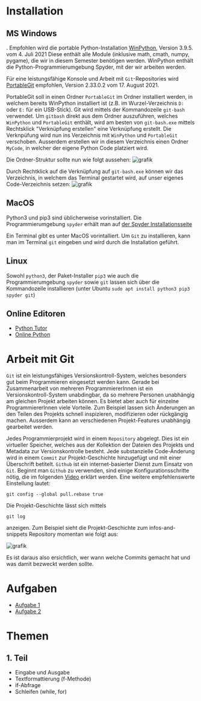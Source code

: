 # Installation

## MS Windows
.
Empfohlen wird die portable Python-Installation [WinPython](https://github.com/winpython/winpython), Version 3.9.5. vom 4. Juli 2021 Diese enthält alle Module (inklusive math, cmath, numpy, pygame), die wir in diesem Semester benötigen werden. WinPython enthält die Python-Programmierumgebung Spyder, mit der wir arbeiten werden.

Für eine leistungsfähige Konsole und Arbeit mit `Git`-Repositories wird [PortableGit](https://github.com/git-for-windows/git) empfohlen, Version 2.33.0.2 vom 17. August 2021. 

PortableGit soll in einen Ordner `PortableGit` im Ordner installiert werden, in welchem bereits WinPython installiert ist (z.B. im Wurzel-Verzeichnis `D:` oder `E:` für ein USB-Stick). Git wird mittels der
Kommandozeile `git-bash` verwendet. Um `gitbash` direkt aus dem Ordner auszuführen, welches `WinPython` und `PortableGit` enthält, wird am besten von `git-bash.exe` mittels Rechtsklick "Verknüpfung erstellen" eine Verknüpfung erstellt. Die Verknpüfung wird nun ins Verzeichnis mit `WinPython` und `PortableGit` verschoben. Ausserdem erstellen wir in diesem Verzeichnis einen Ordner `MyCode`, in welcher der eigene Python Code platziert wird.

Die Ordner-Struktur sollte nun wie folgt aussehen:
![grafik](https://user-images.githubusercontent.com/40485433/131446510-0f393315-001b-4161-b1a6-75ff74f86606.png)

Durch Rechtklick auf die Verknüpfung auf `git-bash.exe` können wir das Verzeichnis, in welchem das Terminal gestartet wird, auf unser eigenes Code-Verzeichnis setzen:
![grafik](https://user-images.githubusercontent.com/40485433/131446801-2b9c42b5-4374-43c9-8c7e-01e20851b617.png)

## MacOS

Python3 und pip3 sind üblicherweise vorinstalliert. Die Programmierumgebung `spyder` erhält man auf [der Spyder Installationsseite](https://docs.spyder-ide.org/current/installation.html)

Ein Terminal gibt es unter MacOS vorintalliert. Um `Git` zu installieren, kann man im Terminal `git` eingeben und wird durch die Installation geführt.

## Linux

Sowohl `python3`, der Paket-Installer `pip3` wie auch die Programmierumgebung `spyder` sowie `git` lassen sich über die Kommandozeile installieren (unter Ubuntu `sudo apt install python3 pip3 spyder git`)

## Online Editoren

- [Python Tutor](https://pythontutor.com/)
- [Online Python](https://www.online-python.com/)

# Arbeit mit Git

`Git` ist ein leistungsfähiges Versionskontroll-System, welches besonders gut beim Programmieren eingesetzt werden kann.
Gerade bei Zusammenarbeit von mehreren ProgrammiererInnen ist ein Versionskontroll-System unabdingbar, da so mehrere Personen
unabhängig am gleichen Projekt arbeiten können. Es bietet aber auch für einzelne ProgrammiererInnen viele Vorteile. 
Zum Beispiel lassen sich Änderungen an den Teilen des Projekts schnell inspizieren, modifizieren oder rückgängig machen.
Ausserdem kann an verschiedenen Projekt-Features unabhängig gearbeitet werden.

Jedes Programmierprojekt wird in einem `Repository` abgelegt. Dies ist ein virtueller Speicher, welches aus der Kollektion 
der Dateien des Projekts und Metadata zur Versionskontrolle besteht. Jede substanzielle Code-Änderung 
wird in einem `Commit` zur Projekt-Geschichte hinzugefügt und mit einer Überschrift betitelt.
`Github` ist ein internet-basierter Dienst zum Einsatz von `Git`. Beginnt man `Github` zu verwenden, sind einige Konfigurationsschritte nötig,
die im folgenden [Video](https://www.youtube.com/watch?v=kHkQnuYzwoo) erklärt werden. Eine weitere empfehlenswerte Einstellung lautet:
```
git config --global pull.rebase true
```

Die Projekt-Geschichte lässt sich mittels 
```
git log
```
anzeigen. Zum Beispiel sieht die Projekt-Geschichte zum infos-and-snippets Repository momentan wie folgt aus:

![grafik](https://user-images.githubusercontent.com/40485433/131213722-0036b625-5480-4bc8-9c74-214081c4cc6d.png)

Es ist daraus also ersichtlich, wer wann welche Commits gemacht hat und was damit bezweckt werden sollte.


# Aufgaben
- [Aufgabe 1](https://classroom.github.com/a/UNwqoiUj)
- [Aufgabe 2](https://classroom.github.com/a/c8MHVeSV)

# Themen

## 1. Teil 
- Eingabe und Ausgabe
- Textformattierung (f-Methode)
- if-Abfrage
- Schleifen (while, for)
